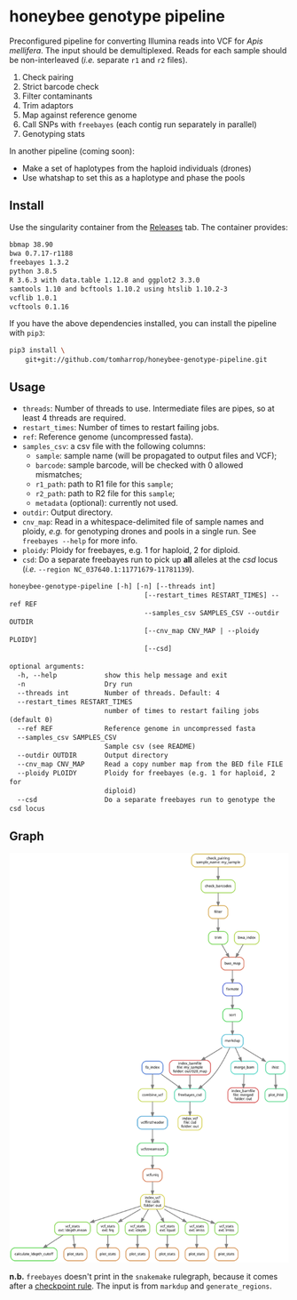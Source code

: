 # honeybee genotype pipeline

Preconfigured pipeline for converting Illumina reads into VCF for *Apis mellifera*.
The input should be demultiplexed.
Reads for each sample should be non-interleaved (*i.e.* separate `r1` and `r2` files).

1. Check pairing
2. Strict barcode check 
3. Filter contaminants
4. Trim adaptors
5. Map against reference genome
6. Call SNPs with `freebayes` (each contig run separately in parallel)
7. Genotyping stats

In another pipeline (coming soon):

- Make a set of haplotypes from the haploid individuals (drones)
- Use whatshap to set this as a haplotype and phase the pools

## Install

Use the singularity container from the [Releases](https://github.com/TomHarrop/honeybee-genotype-pipeline/releases) tab. The container provides:

```
bbmap 38.90
bwa 0.7.17-r1188
freebayes 1.3.2
python 3.8.5
R 3.6.3 with data.table 1.12.8 and ggplot2 3.3.0
samtools 1.10 and bcftools 1.10.2 using htslib 1.10.2-3
vcflib 1.0.1
vcftools 0.1.16
```

If you have the above dependencies installed, you can install the pipeline with `pip3`:

```bash
pip3 install \
    git+git://github.com/tomharrop/honeybee-genotype-pipeline.git
```

## Usage

- `threads`: Number of threads to use. Intermediate files are pipes, so at least 4 threads are required.
- `restart_times`: Number of times to restart failing jobs.
- `ref`: Reference genome (uncompressed fasta).
- `samples_csv`: a csv file with the following columns:
    - `sample`: sample name (will be propagated to output files and VCF);
    - `barcode`: sample barcode, will be checked with 0 allowed mismatches;
    - `r1_path`: path to R1 file for this `sample`;
    - `r2_path`: path to R2 file for this `sample`;
    - `metadata` (optional): currently not used.
- `outdir`: Output directory.
- `cnv_map`: Read in a whitespace-delimited file of sample names and ploidy, *e.g.* for genotyping drones and pools in a single run. See `freebayes --help` for more info.
- `ploidy`: Ploidy for freebayes, e.g. 1 for haploid, 2 for diploid.
- `csd`: Do a separate freebayes run to pick up **all** alleles at the *csd* locus (*i.e.* `--region NC_037640.1:11771679-11781139`).

```
honeybee-genotype-pipeline [-h] [-n] [--threads int]
                                  [--restart_times RESTART_TIMES] --ref REF
                                  --samples_csv SAMPLES_CSV --outdir OUTDIR
                                  [--cnv_map CNV_MAP | --ploidy PLOIDY]
                                  [--csd]

optional arguments:
  -h, --help            show this help message and exit
  -n                    Dry run
  --threads int         Number of threads. Default: 4
  --restart_times RESTART_TIMES
                        number of times to restart failing jobs (default 0)
  --ref REF             Reference genome in uncompressed fasta
  --samples_csv SAMPLES_CSV
                        Sample csv (see README)
  --outdir OUTDIR       Output directory
  --cnv_map CNV_MAP     Read a copy number map from the BED file FILE
  --ploidy PLOIDY       Ploidy for freebayes (e.g. 1 for haploid, 2 for
                        diploid)
  --csd                 Do a separate freebayes run to genotype the csd locus
```

## Graph

![](graph.svg)

**n.b.** `freebayes` doesn't print in the `snakemake` rulegraph, because it comes after a [checkpoint rule](https://snakemake.readthedocs.io/en/stable/snakefiles/rules.html#data-dependent-conditional-execution). The input is from `markdup` and `generate_regions`.

